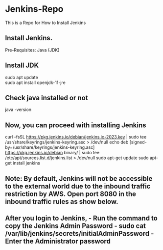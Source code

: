 # Jenkins-Repo
This is a Repo for How to Install Jenkins
<h2>Install Jenkins.</h2>
Pre-Requisites:
Java (JDK)

<h2>Install JDK</h2>
sudo apt update
</br>
sudo apt install openjdk-11-jre

<h2>Check java installed or not</h2>
java -version

<h2>Now, you can proceed with installing Jenkins</h2>

curl -fsSL https://pkg.jenkins.io/debian/jenkins.io-2023.key | sudo tee \
  /usr/share/keyrings/jenkins-keyring.asc > /dev/null
echo deb [signed-by=/usr/share/keyrings/jenkins-keyring.asc] \
  https://pkg.jenkins.io/debian binary/ | sudo tee \
  /etc/apt/sources.list.d/jenkins.list > /dev/null
sudo apt-get update
sudo apt-get install jenkins

<h2>Note:  By default, Jenkins will not be accessible to the external world due to the inbound traffic restriction by AWS. Open port 8080 in the inbound traffic rules as show below.</h2>


<h2>After you login to Jenkins, - Run the command to copy the Jenkins Admin Password - sudo cat /var/lib/jenkins/secrets/initialAdminPassword - Enter the Administrator password</h2>
